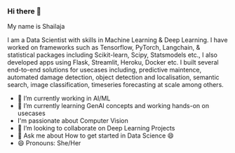 ### Hi there 👋

My name is Shailaja

I am a Data Scientist with skills in Machine Learning & Deep Learning. I have worked on frameworks such as Tensorflow, PyTorch, Langchain, & statistical packages including Scikit-learn, Scipy, Statsmodels etc., I also developed apps using Flask, Streamlit, Heroku, Docker etc. I built several end-to-end solutions for usecases including, predictive maintence, automated damage detection, object detection and localisation, semantic search, image classification, timeseries forecasting at scale among others.

- 🔭 I’m currently working in AI/ML
- 🌱 I’m currently learning GenAI concepts and working hands-on on usecases
- I'm passionate about Computer Vision 
- 👯 I’m looking to collaborate on Deep Learning Projects
- 💬 Ask me about How to get started in Data Science :smile:
- 😄 Pronouns: She/Her 
